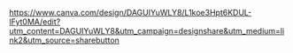 https://www.canva.com/design/DAGUIYuWLY8/L1koe3Hpt6KDUL-lFyt0MA/edit?utm_content=DAGUIYuWLY8&utm_campaign=designshare&utm_medium=link2&utm_source=sharebutton
